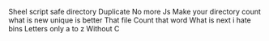 Sheel script
safe directory
Duplicate
No more Js
Make your directory count
what is new
unique is better
That file
Count that word
What is next
i hate bins
Letters only
a to z
Without C
